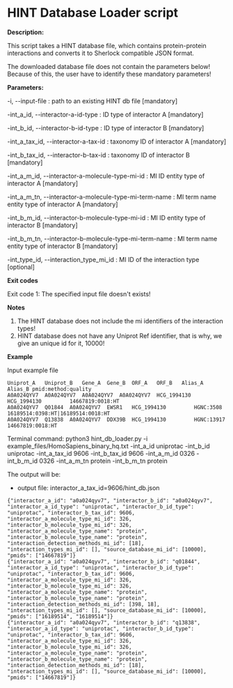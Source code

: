 # HINT Database Loader script

**Description:**

This script takes a HINT database file, which contains protein-protein
interactions and converts it to Sherlock compatible JSON format.

The downloaded database file does not contain the parameters below!
Because of this, the user have to identify these mandatory parameters!


**Parameters:**

-i, --input-file <path>                                       : path to an existing HINT db file [mandatory]

-int_a_id, --interactor-a-id-type <str>                       : ID type of interactor A [mandatory]

-int_b_id, --interactor-b-id-type <str>                       : ID type of interactor B [mandatory]

-int_a_tax_id, --interactor-a-tax-id <int>                    : taxonomy ID of interactor A [mandatory]

-int_b_tax_id, --interactor-b-tax-id <int>                    : taxonomy ID of interactor B [mandatory]

-int_a_m_id, --interactor-a-molecule-type-mi-id <int>         : MI ID entity type of interactor A [mandatory]

-int_a_m_tn, --interactor-a-molecule-type-mi-term-name <str>  : MI term name entity type of interactor A [mandatory]

-int_b_m_id, --interactor-b-molecule-type-mi-id <int>         : MI ID entity type of interactor B [mandatory]

-int_b_m_tn, --interactor-b-molecule-type-mi-term-name <str>  : MI term name entity type of interactor B [mandatory]

-int_type_id, --interaction_type_mi_id <int>                  : MI ID of the interaction type [optional]


**Exit codes**

Exit code 1: The specified input file doesn't exists!


**Notes**

1) The HINT database does not include the mi identifiers of the interaction types!
2) HINT database does not have any Uniprot Ref identifier, that is why, we give an unique id for it, 10000!


**Example**

Input example file
```
Uniprot_A	Uniprot_B	Gene_A	Gene_B	ORF_A	ORF_B	Alias_A	Alias_B	pmid:method:quality
A0A024QYV7	A0A024QYV7	A0A024QYV7	A0A024QYV7	HCG_1994130	HCG_1994130			14667819:0018:HT
A0A024QYV7	Q01844	A0A024QYV7	EWSR1	HCG_1994130			HGNC:3508	16189514:0398:HT|16189514:0018:HT
A0A024QYV7	Q13838	A0A024QYV7	DDX39B	HCG_1994130			HGNC:13917	14667819:0018:HT
```

Terminal command:
python3 hint_db_loader.py -i example_files/HomoSapiens_binary_hq.txt -int_a_id uniprotac -int_b_id uniprotac -int_a_tax_id 9606 -int_b_tax_id 9606 -int_a_m_id 0326 -int_b_m_id 0326 -int_a_m_tn protein -int_b_m_tn protein

The output will be:
- output file: interactor_a_tax_id=9606/hint_db.json
```
{"interactor_a_id": "a0a024qyv7", "interactor_b_id": "a0a024qyv7", "interactor_a_id_type": "uniprotac", "interactor_b_id_type": "uniprotac", "interactor_b_tax_id": 9606, "interactor_a_molecule_type_mi_id": 326, "interactor_b_molecule_type_mi_id": 326, "interactor_a_molecule_type_name": "protein", "interactor_b_molecule_type_name": "protein", "interaction_detection_methods_mi_id": [18], "interaction_types_mi_id": [], "source_database_mi_id": [10000], "pmids": ["14667819"]}
{"interactor_a_id": "a0a024qyv7", "interactor_b_id": "q01844", "interactor_a_id_type": "uniprotac", "interactor_b_id_type": "uniprotac", "interactor_b_tax_id": 9606, "interactor_a_molecule_type_mi_id": 326, "interactor_b_molecule_type_mi_id": 326, "interactor_a_molecule_type_name": "protein", "interactor_b_molecule_type_name": "protein", "interaction_detection_methods_mi_id": [398, 18], "interaction_types_mi_id": [], "source_database_mi_id": [10000], "pmids": ["16189514", "16189514"]}
{"interactor_a_id": "a0a024qyv7", "interactor_b_id": "q13838", "interactor_a_id_type": "uniprotac", "interactor_b_id_type": "uniprotac", "interactor_b_tax_id": 9606, "interactor_a_molecule_type_mi_id": 326, "interactor_b_molecule_type_mi_id": 326, "interactor_a_molecule_type_name": "protein", "interactor_b_molecule_type_name": "protein", "interaction_detection_methods_mi_id": [18], "interaction_types_mi_id": [], "source_database_mi_id": [10000], "pmids": ["14667819"]}
```
